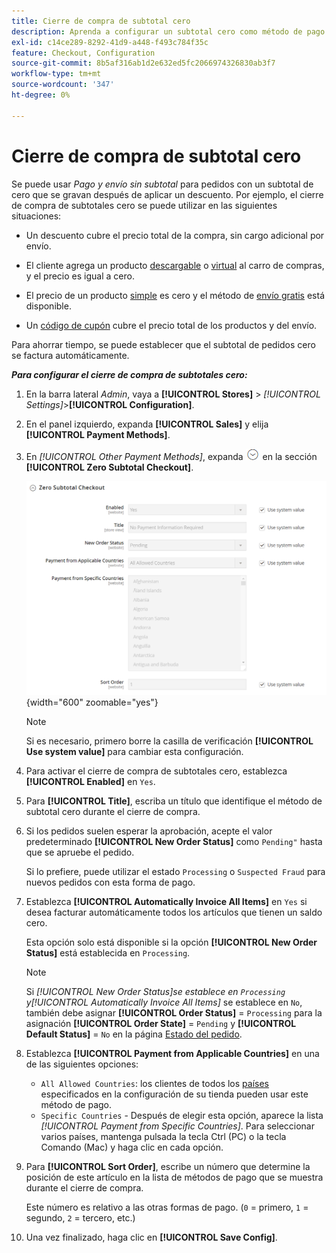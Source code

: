 ```yaml
---
title: Cierre de compra de subtotal cero
description: Aprenda a configurar un subtotal cero como método de pago sin conexión en su tienda.
exl-id: c14ce289-8292-41d9-a448-f493c784f35c
feature: Checkout, Configuration
source-git-commit: 8b5af316ab1d2e632ed5fc2066974326830ab3f7
workflow-type: tm+mt
source-wordcount: '347'
ht-degree: 0%

---
```


# Cierre de compra de subtotal cero

Se puede usar _Pago y envío sin subtotal_ para pedidos con un subtotal de cero que se gravan después de aplicar un descuento. Por ejemplo, el cierre de compra de subtotales cero se puede utilizar en las siguientes situaciones:

- Un descuento cubre el precio total de la compra, sin cargo adicional por envío.

- El cliente agrega un producto [descargable](../catalog/product-create-downloadable.md) o [virtual](../catalog/product-create-virtual.md) al carro de compras, y el precio es igual a cero.

- El precio de un producto [simple](../catalog/product-create-simple.md) es cero y el método de [envío gratis](shipping-free.md) está disponible.

- Un [código de cupón](../merchandising-promotions/price-rules-cart-coupon.md) cubre el precio total de los productos y del envío.

Para ahorrar tiempo, se puede establecer que el subtotal de pedidos cero se factura automáticamente.

**_Para configurar el cierre de compra de subtotales cero:_**

1. En la barra lateral _Admin_, vaya a **[!UICONTROL Stores]** > _[!UICONTROL Settings]_>**[!UICONTROL Configuration]**.

1. En el panel izquierdo, expanda **[!UICONTROL Sales]** y elija **[!UICONTROL Payment Methods]**.

1. En _[!UICONTROL Other Payment Methods]_, expanda ![Selector de expansión](../assets/icon-display-expand.png) en la sección **[!UICONTROL Zero Subtotal Checkout]**.

   ![Cierre de compra con subtotal cero](../configuration-reference/sales/assets/payment-methods-zero-subtotal-checkout.png){width="600" zoomable="yes"}

   >[!NOTE]
   >
   >Si es necesario, primero borre la casilla de verificación **[!UICONTROL Use system value]** para cambiar esta configuración.

1. Para activar el cierre de compra de subtotales cero, establezca **[!UICONTROL Enabled]** en `Yes`.

1. Para **[!UICONTROL Title]**, escriba un título que identifique el método de subtotal cero durante el cierre de compra.

1. Si los pedidos suelen esperar la aprobación, acepte el valor predeterminado **[!UICONTROL New Order Status]** como `Pending"` hasta que se apruebe el pedido.

   Si lo prefiere, puede utilizar el estado `Processing` o `Suspected Fraud` para nuevos pedidos con esta forma de pago.

1. Establezca **[!UICONTROL Automatically Invoice All Items]** en `Yes` si desea facturar automáticamente todos los artículos que tienen un saldo cero.

   Esta opción solo está disponible si la opción **[!UICONTROL New Order Status]** está establecida en `Processing`.

   >[!NOTE]
   >
   >Si _[!UICONTROL New Order Status]_se establece en `Processing` y_[!UICONTROL Automatically Invoice All Items]_ se establece en `No`, también debe asignar **[!UICONTROL Order Status]** = `Processing` para la asignación **[!UICONTROL Order State]** = `Pending` y **[!UICONTROL Default Status]** = `No` en la página [Estado del pedido](order-status.md#custom-order-status).

1. Establezca **[!UICONTROL Payment from Applicable Countries]** en una de las siguientes opciones:

   - `All Allowed Countries`: los clientes de todos los [países](../getting-started/store-details.md#country-options) especificados en la configuración de su tienda pueden usar este método de pago.
   - `Specific Countries` - Después de elegir esta opción, aparece la lista _[!UICONTROL Payment from Specific Countries]_. Para seleccionar varios países, mantenga pulsada la tecla Ctrl (PC) o la tecla Comando (Mac) y haga clic en cada opción.

1. Para **[!UICONTROL Sort Order]**, escribe un número que determine la posición de este artículo en la lista de métodos de pago que se muestra durante el cierre de compra.

   Este número es relativo a las otras formas de pago. (`0` = primero, `1` = segundo, `2` = tercero, etc.)

1. Una vez finalizado, haga clic en **[!UICONTROL Save Config]**.
